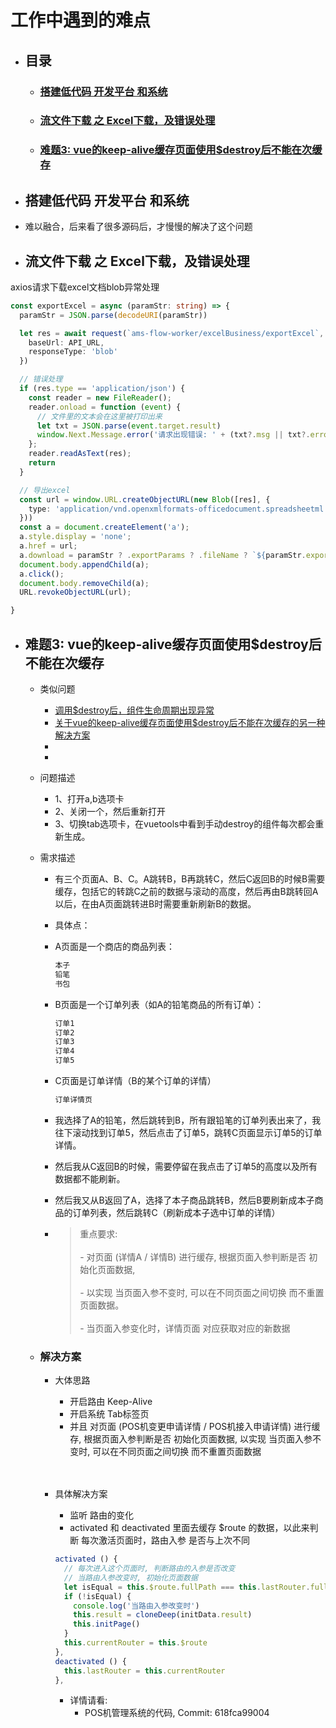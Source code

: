 <!--
 * @Author: threeki 946629031@qq.com
 * @Date: 2022-11-30 11:32:32
 * @LastEditors: threeki 946629031@qq.com
 * @LastEditTime: 2023-01-07 17:50:22
 * @FilePath: /Blog/错题本/工作中遇到的难点.md
 * @Description: 这是默认设置,请设置`customMade`, 打开koroFileHeader查看配置 进行设置: https://github.com/OBKoro1/koro1FileHeader/wiki/%E9%85%8D%E7%BD%AE
-->

# 工作中遇到的难点

- ## 目录
  - ### [搭建低代码 开发平台 和系统]()
  - ### [流文件下载 之 Excel下载，及错误处理]()
  - ### [难题3: vue的keep-alive缓存页面使用$destroy后不能在次缓存]()

- ## 搭建低代码 开发平台 和系统
- 难以融合，后来看了很多源码后，才慢慢的解决了这个问题

- ## 流文件下载 之 Excel下载，及错误处理
axios请求下载excel文档blob异常处理
```ts
const exportExcel = async (paramStr: string) => {
  paramStr = JSON.parse(decodeURI(paramStr))

  let res = await request(`ams-flow-worker/excelBusiness/exportExcel`, "POST", paramStr, {
    baseUrl: API_URL,
    responseType: 'blob'
  })

  // 错误处理
  if (res.type == 'application/json') {
    const reader = new FileReader();
    reader.onload = function (event) {
      // 文件里的文本会在这里被打印出来
      let txt = JSON.parse(event.target.result)
      window.Next.Message.error('请求出现错误: ' + (txt?.msg || txt?.errorMsg))
    };
    reader.readAsText(res);
    return
  }

  // 导出excel
  const url = window.URL.createObjectURL(new Blob([res], {
    type: 'application/vnd.openxmlformats-officedocument.spreadsheetml.sheet'
  }))
  const a = document.createElement('a');
  a.style.display = 'none';
  a.href = url;
  a.download = paramStr ? .exportParams ? .fileName ? `${paramStr.exportParams.fileName}.xlsx` : '导出.xlsx';
  document.body.appendChild(a);
  a.click();
  document.body.removeChild(a);
  URL.revokeObjectURL(url);

}
```

- ## 难题3: vue的keep-alive缓存页面使用$destroy后不能在次缓存
  - 类似问题
    - [调用$destroy后，组件生命周期出现异常](https://github.com/vuejs/vue/issues/6961)
    - [关于vue的keep-alive缓存页面使用$destroy后不能在次缓存的另一种解决方案](https://www.jianshu.com/p/d08b6aefab41)
    - []()
    - []()

  - 问题描述
    - 1、打开a,b选项卡
    - 2、关闭一个，然后重新打开
    - 3、切换tab选项卡，在vuetools中看到手动destroy的组件每次都会重新生成。

  - 需求描述
    - 有三个页面A、B、C。A跳转B，B再跳转C，然后C返回B的时候B需要缓存，包括它的转跳C之前的数据与滚动的高度，然后再由B跳转回A以后，在由A页面跳转进B时需要重新刷新B的数据。

    - 具体点：

    - A页面是一个商店的商品列表：
      ```js
      本子
      铅笔
      书包
      ```

    - B页面是一个订单列表（如A的铅笔商品的所有订单）：
      ```js
      订单1
      订单2
      订单3
      订单4
      订单5
      ```
    - C页面是订单详情（B的某个订单的详情）
      ```js
      订单详情页
      ```

    - 我选择了A的铅笔，然后跳转到B，所有跟铅笔的订单列表出来了，我往下滚动找到订单5，然后点击了订单5，跳转C页面显示订单5的订单详情。
    - 然后我从C返回B的时候，需要停留在我点击了订单5的高度以及所有数据都不能刷新。
    - 然后我又从B返回了A，选择了本子商品跳转B，然后B要刷新成本子商品的订单列表，然后跳转C（刷新成本子选中订单的详情）
    - > 重点要求: <br><br> - 对页面 (详情A / 详情B) 进行缓存, 根据页面入参判断是否 初始化页面数据, <br><br>- 以实现 当页面入参不变时, 可以在不同页面之间切换 而不重置页面数据。<br><br>- 当页面入参变化时，详情页面 对应获取对应的新数据

  - ### 解决方案
    - 大体思路
      - 开启路由 Keep-Alive
      - 开启系统 Tab标签页
      - 并且 对页面 (POS机变更申请详情 / POS机接入申请详情) 进行缓存, 根据页面入参判断是否 初始化页面数据, 以实现 当页面入参不变时, 可以在不同页面之间切换 而不重置页面数据
      <br><br><br>

    - 具体解决方案
      - 监听 路由的变化
      - activated 和 deactivated 里面去缓存 $route 的数据，以此来判断 每次激活页面时，路由入参 是否与上次不同

      ```js
      activated () {
        // 每次进入这个页面时, 判断路由的入参是否改变
        // 当路由入参改变时, 初始化页面数据
        let isEqual = this.$route.fullPath === this.lastRouter.fullPath // 页面入参都在 fullPath 里
        if (!isEqual) {
          console.log('当路由入参改变时')
          this.result = cloneDeep(initData.result)
          this.initPage()
        }
        this.currentRouter = this.$route
      },
      deactivated () {
        this.lastRouter = this.currentRouter
      },
      ```
      - 详情请看: 
        - POS机管理系统的代码, Commit: 618fca99004